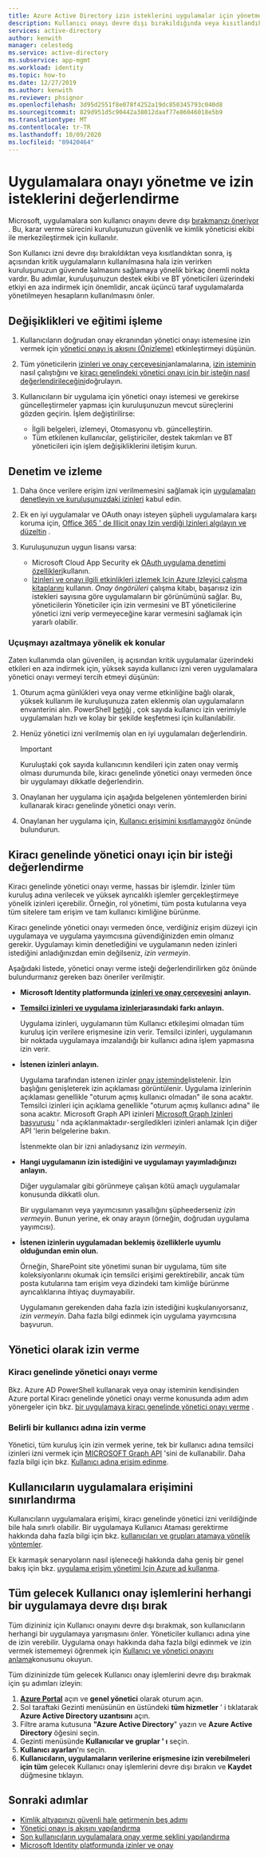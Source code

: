 ```yaml
---
title: Azure Active Directory izin isteklerini uygulamalar için yönetme ve izin isteklerini değerlendirme
description: Kullanıcı onayı devre dışı bırakıldığında veya kısıtlandıktan sonra izin isteklerini yönetmeyi ve Azure Active Directory bir uygulamaya kiracı genelindeki yönetici onayı için bir istek değerlendirmeyi öğrenin.
services: active-directory
author: kenwith
manager: celestedg
ms.service: active-directory
ms.subservice: app-mgmt
ms.workload: identity
ms.topic: how-to
ms.date: 12/27/2019
ms.author: kenwith
ms.reviewer: phsignor
ms.openlocfilehash: 3d95d2551f8e078f4252a19dc850345793c040d8
ms.sourcegitcommit: 829d951d5c90442a38012daaf77e86046018e5b9
ms.translationtype: MT
ms.contentlocale: tr-TR
ms.lasthandoff: 10/09/2020
ms.locfileid: "89420464"
---
```

# <a name="managing-consent-to-applications-and-evaluating-consent-requests"></a>Uygulamalara onayı yönetme ve izin isteklerini değerlendirme

Microsoft, uygulamalara son kullanıcı onayını devre dışı [bırakmanızı öneriyor](https://docs.microsoft.com/azure/security/fundamentals/steps-secure-identity#restrict-user-consent-operations) . Bu, karar verme sürecini kuruluşunuzun güvenlik ve kimlik yöneticisi ekibi ile merkezileştirmek için kullanılır.

Son Kullanıcı izni devre dışı bırakıldıktan veya kısıtlandıktan sonra, iş açısından kritik uygulamaların kullanılmasına hala izin verirken kuruluşunuzun güvende kalmasını sağlamaya yönelik birkaç önemli nokta vardır. Bu adımlar, kuruluşunuzun destek ekibi ve BT yöneticileri üzerindeki etkiyi en aza indirmek için önemlidir, ancak üçüncü taraf uygulamalarda yönetilmeyen hesapların kullanılmasını önler.

## <a name="process-changes-and-education"></a>Değişiklikleri ve eğitimi işleme

 1. Kullanıcıların doğrudan onay ekranından yönetici onayı istemesine izin vermek için [yönetici onayı iş akışını (Önizleme)](configure-admin-consent-workflow.md) etkinleştirmeyi düşünün.

 2. Tüm yöneticilerin [izinleri ve onay çerçevesini](../develop/consent-framework.md)anlamalarına, [izin isteminin](../develop/application-consent-experience.md) nasıl çalıştığını ve [kiracı genelindeki yönetici onayı için bir isteğin nasıl değerlendirileceğini](#evaluating-a-request-for-tenant-wide-admin-consent)doğrulayın.
 3. Kullanıcıların bir uygulama için yönetici onayı istemesi ve gerekirse güncelleştirmeler yapması için kuruluşunuzun mevcut süreçlerini gözden geçirin. İşlem değiştirilirse:
    * İlgili belgeleri, izlemeyi, Otomasyonu vb. güncelleştirin.
    * Tüm etkilenen kullanıcılar, geliştiriciler, destek takımları ve BT yöneticileri için işlem değişikliklerini iletişim kurun.

## <a name="auditing-and-monitoring"></a>Denetim ve izleme

1. Daha önce verilere erişim izni verilmemesini sağlamak için [uygulamaları denetleyin ve kuruluşunuzdaki izinleri](https://docs.microsoft.com/azure/security/fundamentals/steps-secure-identity#audit-apps-and-consented-permissions) kabul edin.

2. Ek en iyi uygulamalar ve OAuth onayı isteyen şüpheli uygulamalara karşı koruma için, [Office 365 ' de Illicit onay Izin verdiği Izinleri algılayın ve düzeltin](https://docs.microsoft.com/microsoft-365/security/office-365-security/detect-and-remediate-illicit-consent-grants) .

3. Kuruluşunuzun uygun lisansı varsa:

    * Microsoft Cloud App Security ek [OAuth uygulama denetimi özellikleri](https://docs.microsoft.com/cloud-app-security/investigate-risky-oauth)kullanın.
    * [İzinleri ve onayı ilgili etkinlikleri izlemek Için Azure Izleyici çalışma kitaplarını](../reports-monitoring/howto-use-azure-monitor-workbooks.md) kullanın. *Onay öngörüleri* çalışma kitabı, başarısız izin istekleri sayısına göre uygulamaların bir görünümünü sağlar. Bu, yöneticilerin Yöneticiler için izin vermesini ve BT yöneticilerine yönetici izni verip vermeyeceğine karar vermesini sağlamak için yararlı olabilir.

### <a name="additional-considerations-for-reducing-friction"></a>Uçuşmayı azaltmaya yönelik ek konular

Zaten kullanımda olan güvenilen, iş açısından kritik uygulamalar üzerindeki etkileri en aza indirmek için, yüksek sayıda kullanıcı izni veren uygulamalara yönetici onayı vermeyi tercih etmeyi düşünün:

1. Oturum açma günlükleri veya onay verme etkinliğine bağlı olarak, yüksek kullanım ile kuruluşunuza zaten eklenmiş olan uygulamaların envanterini alın. PowerShell [betiği](https://gist.github.com/psignoret/41793f8c6211d2df5051d77ca3728c09) , çok sayıda kullanıcı izin verimiyle uygulamaları hızlı ve kolay bir şekilde keşfetmesi için kullanılabilir.

2. Henüz yönetici izni verilmemiş olan en iyi uygulamaları değerlendirin.

   > [!IMPORTANT]
   > Kuruluştaki çok sayıda kullanıcının kendileri için zaten onay vermiş olması durumunda bile, kiracı genelinde yönetici onayı vermeden önce bir uygulamayı dikkatle değerlendirin.

3. Onaylanan her uygulama için aşağıda belgelenen yöntemlerden birini kullanarak kiracı genelinde yönetici onayı verin.

4. Onaylanan her uygulama için, [Kullanıcı erişimini kısıtlamayı](configure-user-consent.md)göz önünde bulundurun.

## <a name="evaluating-a-request-for-tenant-wide-admin-consent"></a>Kiracı genelinde yönetici onayı için bir isteği değerlendirme

Kiracı genelinde yönetici onayı verme, hassas bir işlemdir.  İzinler tüm kuruluş adına verilecek ve yüksek ayrıcalıklı işlemler gerçekleştirmeye yönelik izinleri içerebilir. Örneğin, rol yönetimi, tüm posta kutularına veya tüm sitelere tam erişim ve tam kullanıcı kimliğine bürünme.

Kiracı genelinde yönetici onayı vermeden önce, verdiğiniz erişim düzeyi için uygulamaya ve uygulama yayımcısına güvendiğinizden emin olmanız gerekir. Uygulamayı kimin denetlediğini ve uygulamanın neden izinleri istediğini anladığınızdan emin değilseniz, *izin vermeyin*.

Aşağıdaki listede, yönetici onayı verme isteği değerlendirilirken göz önünde bulundurmanız gereken bazı öneriler verilmiştir.

* **Microsoft Identity platformunda [izinleri ve onay çerçevesini](../develop/consent-framework.md) anlayın.**

* **[Temsilci izinleri ve uygulama izinleri](../develop/v2-permissions-and-consent.md#permission-types)arasındaki farkı anlayın.**

   Uygulama izinleri, uygulamanın tüm Kullanıcı etkileşimi olmadan tüm kuruluş için verilere erişmesine izin verir. Temsilci izinleri, uygulamanın bir noktada uygulamaya imzalandığı bir kullanıcı adına işlem yapmasına izin verir.

* **İstenen izinleri anlayın.**

   Uygulama tarafından istenen izinler [onay isteminde](../develop/application-consent-experience.md)listelenir. İzin başlığını genişleterek izin açıklaması görüntülenir. Uygulama izinlerinin açıklaması genellikle "oturum açmış kullanıcı olmadan" ile sona acaktır. Temsilci izinleri için açıklama genellikle "oturum açmış kullanıcı adına" ile sona acaktır. Microsoft Graph API izinleri [Microsoft Graph Izinleri başvurusu](https://docs.microsoft.com/graph/permissions-reference) ' nda açıklanmaktadır-sergiledikleri izinleri anlamak Için diğer API 'lerin belgelerine bakın.

   İstenmekte olan bir izni anladıysanız izin *vermeyin*.

* **Hangi uygulamanın izin istediğini ve uygulamayı yayımladığınızı anlayın.**

   Diğer uygulamalar gibi görünmeye çalışan kötü amaçlı uygulamalar konusunda dikkatli olun.

   Bir uygulamanın veya yayımcısının yasallığını şüpheederseniz *izin vermeyin*. Bunun yerine, ek onay arayın (örneğin, doğrudan uygulama yayımcısı).

* **İstenen izinlerin uygulamadan beklemiş özelliklerle uyumlu olduğundan emin olun.**

   Örneğin, SharePoint site yönetimi sunan bir uygulama, tüm site koleksiyonlarını okumak için temsilci erişimi gerektirebilir, ancak tüm posta kutularına tam erişim veya dizindeki tam kimliğe bürünme ayrıcalıklarına ihtiyaç duymayabilir.

   Uygulamanın gerekenden daha fazla izin istediğini kuşkulanıyorsanız, *izin vermeyin*. Daha fazla bilgi edinmek için uygulama yayımcısına başvurun.

## <a name="granting-consent-as-an-administrator"></a>Yönetici olarak izin verme

### <a name="granting-tenant-wide-admin-consent"></a>Kiracı genelinde yönetici onayı verme
Bkz. Azure AD PowerShell kullanarak veya onay isteminin kendisinden Azure portal Kiracı genelinde yönetici onayı verme konusunda adım adım yönergeler için bkz. [bir uygulamaya kiracı genelinde yönetici onayı verme](grant-admin-consent.md) .

### <a name="granting-consent-on-behalf-of-a-specific-user"></a>Belirli bir kullanıcı adına izin verme
Yönetici, tüm kuruluş için izin vermek yerine, tek bir kullanıcı adına temsilci izinleri izni vermek için [MICROSOFT Graph API](https://docs.microsoft.com/graph/use-the-api) 'sini de kullanabilir. Daha fazla bilgi için bkz. [Kullanıcı adına erişim edinme](https://docs.microsoft.com/graph/auth-v2-user).

## <a name="limiting-user-access-to-applications"></a>Kullanıcıların uygulamalara erişimini sınırlandırma
Kullanıcıların uygulamalara erişimi, kiracı genelinde yönetici izni verildiğinde bile hala sınırlı olabilir. Bir uygulamaya Kullanıcı Ataması gerektirme hakkında daha fazla bilgi için bkz. [kullanıcıları ve grupları atamaya yönelik yöntemler](methods-for-assigning-users-and-groups.md).

Ek karmaşık senaryoların nasıl işleneceği hakkında daha geniş bir genel bakış için bkz. [uygulama erişim yönetimi Için Azure ad kullanma](what-is-access-management.md).

## <a name="disable-all-future-user-consent-operations-to-any-application"></a>Tüm gelecek Kullanıcı onay işlemlerini herhangi bir uygulamaya devre dışı bırak
Tüm dizininiz için Kullanıcı onayını devre dışı bırakmak, son kullanıcıların herhangi bir uygulamaya yarışmasını önler. Yöneticiler kullanıcı adına yine de izin verebilir. Uygulama onayı hakkında daha fazla bilgi edinmek ve izin vermek istememeyi öğrenmek için [Kullanıcı ve yönetici onayını anlama](https://docs.microsoft.com/azure/active-directory/develop/active-directory-devhowto-multi-tenant-overview)konusunu okuyun.

Tüm dizininizde tüm gelecek Kullanıcı onay işlemlerini devre dışı bırakmak için şu adımları izleyin:
1.  [**Azure Portal**](https://portal.azure.com/) açın ve **genel yönetici** olarak oturum açın.
2.  Sol taraftaki Gezinti menüsünün en üstündeki **tüm hizmetler** ' i tıklatarak **Azure Active Directory uzantısını** açın.
3.  Filtre arama kutusuna **"Azure Active Directory**" yazın ve **Azure Active Directory** öğesini seçin.
4.  Gezinti menüsünde **Kullanıcılar ve gruplar ' ı** seçin.
5.  **Kullanıcı ayarları**'nı seçin.
6.  **Kullanıcıların, uygulamaların verilerine erişmesine izin verebilmeleri** **için tüm** gelecek Kullanıcı onay işlemlerini devre dışı bırakın ve **Kaydet** düğmesine tıklayın.

## <a name="next-steps"></a>Sonraki adımlar
* [Kimlik altyapınızı güvenli hale getirmenin beş adımı](https://docs.microsoft.com/azure/security/fundamentals/steps-secure-identity#before-you-begin-protect-privileged-accounts-with-mfa)
* [Yönetici onayı iş akışını yapılandırma](configure-admin-consent-workflow.md)
* [Son kullanıcıların uygulamalara onay verme şeklini yapılandırma](configure-user-consent.md)
* [Microsoft Identity platformunda izinler ve onay](../develop/active-directory-v2-scopes.md)
